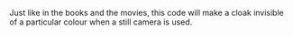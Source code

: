 Just like in the books and the movies, this code will make a cloak invisible of a particular colour when a still camera is used. 
